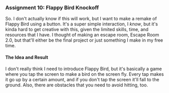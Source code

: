 ### Assignment 10: Flappy Bird Knockoff

So. I don't actually know if this will work, but I want to make a remake of Flappy Bird using a button. It's a super simple interaction, I *know*, but it's kinda hard to get creative with this, given the limited skills, time, and resources that I have. I thought of making an escape room, Escape Room 2.0, but that'll either be the final project or just something I make in my free time.

#### The Idea and Result

I don't really think I need to introduce Flappy Bird, but it's basically a game where you tap the screen to make a bird on the screen fly. Every tap makes it go up by a certain amount, and if you don't tap the screen it'll fall to the ground. Also, there are obstacles that you need to avoid hitting, too.
